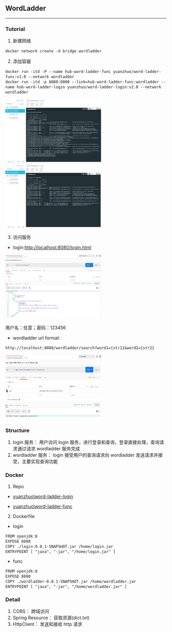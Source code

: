 ## WordLadder

---

### Tutorial

1. 新建网络

```
docker network create -d bridge wordladder
```

2. 添加容器

```
docker run -itd -P --name hub-word-ladder-func yuanzhuo/word-ladder-func:v1.0 --network wordladder
docker run -itd -p 8080:8000 --link=hub-word-ladder-func:wordladder --name hub-word-ladder-login yuanzhuo/word-ladder-login:v2.0 --network wordladder
```

<img src="./img/login_docker.png" width = "300" height = "200" alt=""/>

<img src="./img/server_docker.png" width = "300" height = "200" alt=""/>

3. 访问服务

- login:[http://localhost:8080/login.html](http://localhost:8080/login.html)<br>

<img src="./img/login.png" width = "300" height = "200" alt=""/>

用户名：任意；密码：123456

- wordladder url format:

```
http://localhost:8080/wordladder/search?word1={str1}&word2={str2}
```

<img src="./img/server.png" width = "300" height = "200" alt=""/>

### Structure

1. login 服务：
   用户访问 login 服务，进行登录和查询，登录直接处理，查询请求通过请求 wordladder 服务完成
2. wordladder 服务：
   login 接受用户的查询请求向 wordladder 发送请求并接受，主要实现查询功能

### Docker

1. Repo

- [yuanzhuo\word-ladder-login](https://hub.docker.com/r/yuanzhuo/word-ladder-login)

- [yuanzhuo\word-ladder-func](https://hub.docker.com/r/yuanzhuo/word-ladder-func)

2. Dockerfile

- login

```
FROM openjdk:8
EXPOSE 8080
COPY ./login-0.0.1-SNAPSHOT.jar /home/login.jar
ENTRYPOINT [ "java", "-jar", "/home/login.jar" ]
```

- func

```
FROM openjdk:8
EXPOSE 8080
COPY ./wordladder-0.0.1-SNAPSHOT.jar /home/wordladder.jar
ENTRYPOINT [ "java", "-jar", "/home/wordladder.jar" ]
```

### Detail

1. CORS： 跨域访问
2. Spring Resource： 获取资源(dict.txt)
3. HttpClient： 发送和接收 http 请求
